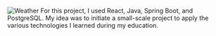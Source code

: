 ![Weather](https://github.com/DaveMorin35/WeatherApp/assets/97618234/c56eb188-8659-48ae-a371-5b5454558ffe)
For this project, I used React, Java, Spring Boot, and PostgreSQL. My idea was to initiate a small-scale project to apply the various technologies I learned during my education.
